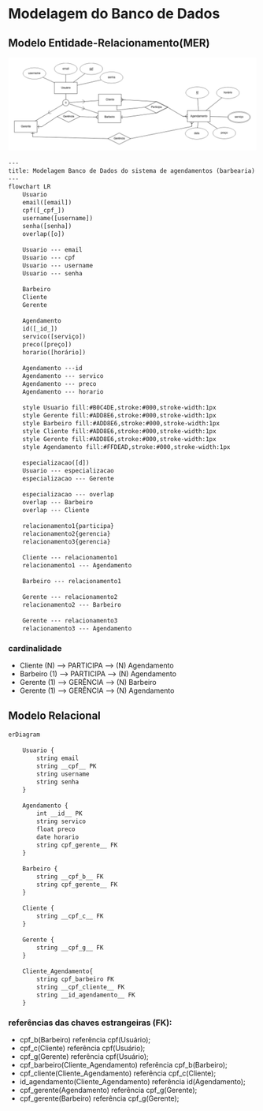 # Modelagem do Banco de Dados

## Modelo Entidade-Relacionamento(MER)

![imagem do modelo entidade relacionamento](https://github.com/CarlosG18/sys_barbershop/blob/modelagem_bd/topicos/modelagem_bd/imagens/image.png)



```mermaid
---
title: Modelagem Banco de Dados do sistema de agendamentos (barbearia)
---
flowchart LR
    Usuario
    email([email])
    cpf([_cpf_])
    username([username])
    senha([senha])
    overlap([o])

    Usuario --- email
    Usuario --- cpf
    Usuario --- username
    Usuario --- senha

    Barbeiro
    Cliente
    Gerente
    
    Agendamento
    id([_id_])
    servico([serviço])
    preco([preço])
    horario([horário])

    Agendamento ---id
    Agendamento --- servico
    Agendamento --- preco
    Agendamento --- horario

    style Usuario fill:#B0C4DE,stroke:#000,stroke-width:1px
    style Gerente fill:#ADD8E6,stroke:#000,stroke-width:1px
    style Barbeiro fill:#ADD8E6,stroke:#000,stroke-width:1px
    style Cliente fill:#ADD8E6,stroke:#000,stroke-width:1px
    style Gerente fill:#ADD8E6,stroke:#000,stroke-width:1px
    style Agendamento fill:#FFDEAD,stroke:#000,stroke-width:1px
    
    especializacao([d])
    Usuario --- especializacao
    especializacao --- Gerente

    especializacao --- overlap
    overlap --- Barbeiro
    overlap --- Cliente
    
    relacionamento1{participa}
    relacionamento2{gerencia}
    relacionamento3{gerencia}

    Cliente --- relacionamento1
    relacionamento1 --- Agendamento

    Barbeiro --- relacionamento1

    Gerente --- relacionamento2 
    relacionamento2 --- Barbeiro

    Gerente --- relacionamento3
    relacionamento3 --- Agendamento
```
### cardinalidade
- Cliente (N) --> PARTICIPA --> (N) Agendamento
- Barbeiro (1) --> PARTICIPA --> (N) Agendamento
- Gerente (1) -->  GERÊNCIA --> (N) Barbeiro
- Gerente (1) -->  GERÊNCIA --> (N) Agendamento

## Modelo Relacional
```mermaid
erDiagram
    
    Usuario {
        string email
        string __cpf__ PK
        string username
        string senha
    }
    
    Agendamento {
        int __id__ PK
        string servico
        float preco
        date horario
        string cpf_gerente__ FK
    }

    Barbeiro {
        string __cpf_b__ FK
        string cpf_gerente__ FK
    }

    Cliente {
        string __cpf_c__ FK
    }

    Gerente {
        string __cpf_g__ FK
    }

    Cliente_Agendamento{
        string cpf_barbeiro FK
        string __cpf_cliente__ FK 
        string __id_agendamento__ FK  
    }
```
### referências das chaves estrangeiras (FK):
- cpf_b(Barbeiro) referência cpf(Usuário);
- cpf_c(Cliente) referência cpf(Usuário);
- cpf_g(Gerente) referência cpf(Usuário);
- cpf_barbeiro(Cliente_Agendamento) referência cpf_b(Barbeiro);
- cpf_cliente(Cliente_Agendamento) referência cpf_c(Cliente);
- id_agendamento(Cliente_Agendamento) referência id(Agendamento);
- cpf_gerente(Agendamento) referência cpf_g(Gerente);
- cpf_gerente(Barbeiro) referência cpf_g(Gerente);
